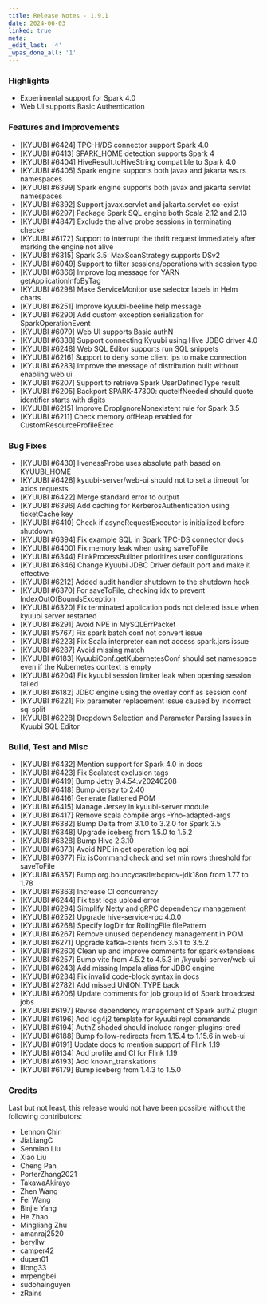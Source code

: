 ```yaml
---
title: Release Notes - 1.9.1
date: 2024-06-03
linked: true
meta:
_edit_last: '4'
_wpas_done_all: '1'
---
```

<!---
  Licensed under the Apache License, Version 2.0 (the "License");
  you may not use this file except in compliance with the License.
  You may obtain a copy of the License at

   http://www.apache.org/licenses/LICENSE-2.0

  Unless required by applicable law or agreed to in writing, software
  distributed under the License is distributed on an "AS IS" BASIS,
  WITHOUT WARRANTIES OR CONDITIONS OF ANY KIND, either express or implied.
  See the License for the specific language governing permissions and
  limitations under the License. See accompanying LICENSE file.
-->

### Highlights

- Experimental support for Spark 4.0
- Web UI supports Basic Authentication

### Features and Improvements

- [KYUUBI #6424] TPC-H/DS connector support Spark 4.0
- [KYUUBI #6413] SPARK_HOME detection supports Spark 4
- [KYUUBI #6404] HiveResult.toHiveString compatible to Spark 4.0
- [KYUUBI #6405] Spark engine supports both javax and jakarta ws.rs namespaces
- [KYUUBI #6399] Spark engine supports both javax and jakarta servlet namespaces
- [KYUUBI #6392] Support javax.servlet and jakarta.servlet co-exist
- [KYUUBI #6297] Package Spark SQL engine both Scala 2.12 and 2.13
- [KYUUBI #4847] Exclude the alive probe sessions in terminating checker
- [KYUUBI #6172] Support to interrupt the thrift request immediately after marking the engine not alive
- [KYUUBI #6315] Spark 3.5: MaxScanStrategy supports DSv2
- [KYUUBI #6049] Support to filter sessions/operations with session type
- [KYUUBI #6366] Improve log message for YARN getApplicationInfoByTag
- [KYUUBI #6298] Make ServiceMonitor use selector labels in Helm charts
- [KYUUBI #6251] Improve kyuubi-beeline help message
- [KYUUBI #6290] Add custom exception serialization for SparkOperationEvent
- [KYUUBI #6079] Web UI supports Basic authN
- [KYUUBI #6338] Support connecting Kyuubi using Hive JDBC driver 4.0
- [KYUUBI #6248] Web SQL Editor supports run SQL snippets
- [KYUUBI #6216] Support to deny some client ips to make connection
- [KYUUBI #6283] Improve the message of distribution built without enabling web ui
- [KYUUBI #6207] Support to retrieve Spark UserDefinedType result
- [KYUUBI #6205] Backport SPARK-47300: quoteIfNeeded should quote identifier starts with digits
- [KYUUBI #6215] Improve DropIgnoreNonexistent rule for Spark 3.5
- [KYUUBI #6211] Check memory offHeap enabled for CustomResourceProfileExec

### Bug Fixes

- [KYUUBI #6430] livenessProbe uses absolute path based on KYUUBI_HOME
- [KYUUBI #6428] kyuubi-server/web-ui should not to set a timeout for axios requests
- [KYUUBI #6422] Merge standard error to output
- [KYUUBI #6396] Add caching for KerberosAuthentication using ticketCache key
- [KYUUBI #6410] Check if asyncRequestExecutor is initialized before shutdown
- [KYUUBI #6394] Fix example SQL in Spark TPC-DS connector docs
- [KYUUBI #6400] Fix memory leak when using saveToFile
- [KYUUBI #6344] FlinkProcessBuilder prioritizes user configurations
- [KYUUBI #6346] Change Kyuubi JDBC Driver default port and make it effective
- [KYUUBI #6212] Added audit handler shutdown to the shutdown hook
- [KYUUBI #6370] For saveToFile, checking idx to prevent IndexOutOfBoundsException
- [KYUUBI #6320] Fix terminated application pods not deleted issue when kyuubi server restarted
- [KYUUBI #6291] Avoid NPE in MySQLErrPacket
- [KYUUBI #5767] Fix spark batch conf not convert issue
- [KYUUBI #6223] Fix Scala interpreter can not access spark.jars issue
- [KYUUBI #6287] Avoid missing match
- [KYUUBI #6183] KyuubiConf.getKubernetesConf should set namespace even if the Kubernetes context is empty
- [KYUUBI #6204] Fix kyuubi session limiter leak when opening session failed
- [KYUUBI #6182] JDBC engine using the overlay conf as session conf
- [KYUUBI #6221] Fix parameter replacement issue caused by incorrect sql split
- [KYUUBI #6228] Dropdown Selection and Parameter Parsing Issues in Kyuubi SQL Editor

### Build, Test and Misc

- [KYUUBI #6432] Mention support for Spark 4.0 in docs
- [KYUUBI #6423] Fix Scalatest exclusion tags
- [KYUUBI #6419] Bump Jetty 9.4.54.v20240208
- [KYUUBI #6418] Bump Jersey to 2.40
- [KYUUBI #6416] Generate flattened POM
- [KYUUBI #6415] Manage Jersey in kyuubi-server module
- [KYUUBI #6417] Remove scala compile args -Yno-adapted-args
- [KYUUBI #6382] Bump Delta from 3.1.0 to 3.2.0 for Spark 3.5
- [KYUUBI #6348] Upgrade iceberg from 1.5.0 to 1.5.2
- [KYUUBI #6328] Bump Hive 2.3.10
- [KYUUBI #6373] Avoid NPE in get operation log api
- [KYUUBI #6377] Fix isCommand check and set min rows threshold for saveToFile
- [KYUUBI #6357] Bump org.bouncycastle:bcprov-jdk18on from 1.77 to 1.78
- [KYUUBI #6363] Increase CI concurrency
- [KYUUBI #6244] Fix test logs upload error
- [KYUUBI #6294] Simplify Netty and gRPC dependency management
- [KYUUBI #6252] Upgrade hive-service-rpc 4.0.0
- [KYUUBI #6268] Specify logDir for RollingFile filePattern
- [KYUUBI #6267] Remove unused dependency management in POM
- [KYUUBI #6271] Upgrade kafka-clients from 3.5.1 to 3.5.2
- [KYUUBI #6260] Clean up and improve comments for spark extensions
- [KYUUBI #6257] Bump vite from 4.5.2 to 4.5.3 in /kyuubi-server/web-ui
- [KYUUBI #6243] Add missing Impala alias for JDBC engine
- [KYUUBI #6234] Fix invalid code-block syntax in docs
- [KYUUBI #2782] Add missed UNION_TYPE back
- [KYUUBI #6206] Update comments for job group id of Spark broadcast jobs
- [KYUUBI #6197] Revise dependency management of Spark authZ plugin
- [KYUUBI #6196] Add log4j2 template for kyuubi repl commands
- [KYUUBI #6194] AuthZ shaded should include ranger-plugins-cred
- [KYUUBI #6188] Bump follow-redirects from 1.15.4 to 1.15.6 in web-ui
- [KYUUBI #6191] Update docs to mention support of Flink 1.19
- [KYUUBI #6134] Add profile and CI for Flink 1.19
- [KYUUBI #6193] Add known_transkations
- [KYUUBI #6179] Bump iceberg from 1.4.3 to 1.5.0

### Credits

Last but not least, this release would not have been possible without the following contributors:

* Lennon Chin
* JiaLiangC
* Senmiao Liu
* Xiao Liu
* Cheng Pan
* PorterZhang2021
* TakawaAkirayo
* Zhen Wang
* Fei Wang
* Binjie Yang
* He Zhao
* Mingliang Zhu
* amanraj2520
* beryllw
* camper42
* dupen01
* lllong33
* mrpengbei
* sudohainguyen
* zRains
